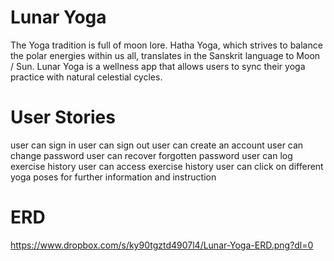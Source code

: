 # Lunar Yoga

The Yoga tradition is full of moon lore. Hatha Yoga, which strives to balance the polar energies within us all, translates in the Sanskrit language to Moon / Sun. Lunar Yoga is a wellness app that allows users to sync their yoga practice with natural celestial cycles.

# User Stories
user can sign in
user can sign out
user can create an account
user can change password
user can recover forgotten password
user can log exercise history
user can access exercise history
user can click on different yoga poses for further information and instruction

# ERD
https://www.dropbox.com/s/ky90tgztd4907l4/Lunar-Yoga-ERD.png?dl=0
